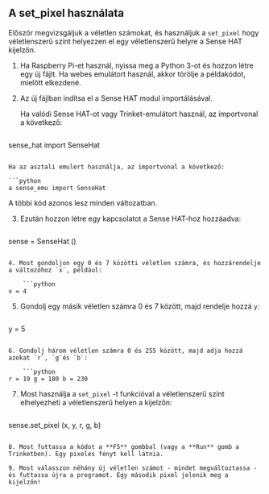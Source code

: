 ## A set_pixel használata

Először megvizsgáljuk a véletlen számokat, és használjuk a `set_pixel` hogy véletlenszerű színt helyezzen el egy véletlenszerű helyre a Sense HAT kijelzőn.

1. Ha Raspberry Pi-et használ, nyissa meg a Python 3-ot és hozzon létre egy új fájlt. Ha webes emulátort használ, akkor törölje a példakódot, mielőtt elkezdené.

2. Az új fájlban indítsa el a Sense HAT modul importálásával.
    
    Ha valódi Sense HAT-ot vagy Trinket-emulátort használ, az importvonal a következő:
    
    ```python
sense_hat import SenseHat
```

Ha az asztali emulert használja, az importvonal a következő:

```python
a sense_emu import SenseHat
```

A többi kód azonos lesz minden változatban.

3. Ezután hozzon létre egy kapcsolatot a Sense HAT-hoz hozzáadva:
    
    ```python
sense = SenseHat ()
```

4. Most gondoljon egy 0 és 7 közötti véletlen számra, és hozzárendelje a változóhoz `x`, például:
    
    ```python
x = 4
```

5. Gondolj egy másik véletlen számra 0 és 7 között, majd rendelje hozzá `y`:
    
    ```python
y = 5
```

6. Gondolj három véletlen számra 0 és 255 között, majd adja hozzá azokat `r`, `g`és `b`:
    
    ```python
r = 19 g = 180 b = 230
```

7. Most használja a `set_pixel` -t funkcióval a véletlenszerű színt elhelyezheti a véletlenszerű helyen a kijelzőn:
    
    ```python
sense.set_pixel (x, y, r, g, b)
```

8. Most futtassa a kódot a **F5** gombbal (vagy a **Run** gomb a Trinketben). Egy pixeles fényt kell látnia.

9. Most válasszon néhány új véletlen számot - mindet megváltoztassa - és futtassa újra a programot. Egy második pixel jelenik meg a kijelzőn!